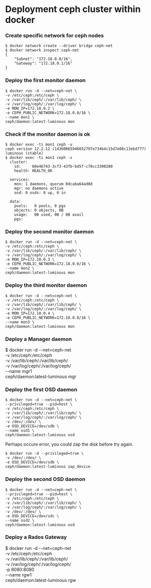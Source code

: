 Deployment ceph cluster within docker
============================================

### Create specific network for ceph nodes
```
$ docker network create --driver bridge ceph-net
$ docker network inspect ceph-net
{
    "Subnet": "172.18.0.0/16",
    "Gateway": "172.18.0.1/16"
}
```

### Deploy the first monitor daemon
```
$ docker run -d --net=ceph-net \
-v /etc/ceph:/etc/ceph \
-v /var/lib/ceph/:/var/lib/ceph/ \
-v /var/log/ceph/:/var/log/ceph/ \
-e MON_IP=172.18.0.2 \
-e CEPH_PUBLIC_NETWORK=172.18.0.0/16 \
--name mon1 \
ceph/daemon:latest-luminous mon
```

### Check if the monitor daemon is ok
```
$ docker exec -ti mon1 ceph -v
ceph version 12.2.12 (1436006594665279fe734b4c15d7e08c13ebd777) luminous (stable)
$ docker exec -ti mon1 ceph -s
  cluster:
    id:     60e46743-3cf3-43fb-bd5f-c70cc3390280
    health: HEALTH_OK
 
  services:
    mon: 1 daemons, quorum 0dcaba64ad8d
    mgr: no daemons active
    osd: 0 osds: 0 up, 0 in
 
  data:
    pools:   0 pools, 0 pgs
    objects: 0 objects, 0B
    usage:   0B used, 0B / 0B avail
    pgs:     
```

### Deploy the second monitor daemon
```
$ docker run -d --net=ceph-net \
-v /etc/ceph:/etc/ceph \
-v /var/lib/ceph/:/var/lib/ceph/ \
-v /var/log/ceph/:/var/log/ceph/ \
-e MON_IP=172.18.0.3 \
-e CEPH_PUBLIC_NETWORK=172.18.0.0/16 \
--name mon2 \
ceph/daemon:latest-luminous mon
```

### Deploy the third monitor daemon
```
$ docker run -d --net=ceph-net \
-v /etc/ceph:/etc/ceph \
-v /var/lib/ceph/:/var/lib/ceph/ \
-v /var/log/ceph/:/var/log/ceph/ \
-e MON_IP=172.18.0.4 \
-e CEPH_PUBLIC_NETWORK=172.18.0.0/16 \
--name mon3 \
ceph/daemon:latest-luminous mon
```

### Deploy a Manager daemon
$ docker run -d --net=ceph-net \
-v /etc/ceph:/etc/ceph \
-v /var/lib/ceph/:/var/lib/ceph/ \
-v /var/log/ceph/:/var/log/ceph/ \
--name mgr1 \
ceph/daemon:latest-luminous mgr

### Deploy the first OSD daemon
```
$ docker run -d --net=ceph-net \
--privileged=true --pid=host \
-v /etc/ceph:/etc/ceph \
-v /var/lib/ceph/:/var/lib/ceph/ \
-v /var/log/ceph/:/var/log/ceph/ \
-v /dev/:/dev/ \
-e OSD_DEVICE=/dev/sdb \
--name osd1 \
ceph/daemon:latest-luminous osd
```
Perhaps occure error, you could zap the disk before try again.
```
$ docker run -d --privileged=true \
-v /dev/:/dev/ \
-e OSD_DEVICE=/dev/sdb \
ceph/daemon:latest-luminous zap_device
```

### Deploy the second OSD daemon
```
$ docker run -d --net=ceph-net \
--privileged=true --pid=host \
-v /etc/ceph:/etc/ceph \
-v /var/lib/ceph/:/var/lib/ceph/ \
-v /var/log/ceph/:/var/log/ceph/ \
-v /dev/:/dev/ \
-e OSD_DEVICE=/dev/sdc \
--name osd2 \
ceph/daemon:latest-luminous osd
```

### Deploy a Rados Gateway
$ docker run -d --net=ceph-net \
-v /etc/ceph:/etc/ceph \
-v /var/lib/ceph/:/var/lib/ceph/ \
-v /var/log/ceph/:/var/log/ceph/ \
-p 8080:8080 \
--name rgw1 \
ceph/daemon:latest-luminous rgw

